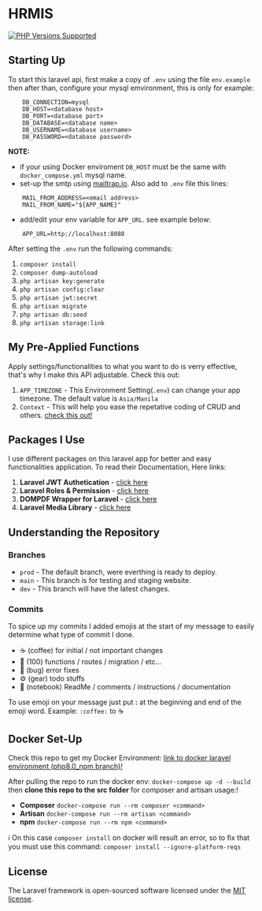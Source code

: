# HRMIS
<a href="https://https://www.php.net/releases/8.0/en.php"><img alt="PHP Versions Supported" src="https://img.shields.io/badge/php-%3E%3D%208.0-8892BF.svg"></a>


## Starting Up
To start this laravel api, first make a copy of `.env` using the file `env.example` then after than, configure your mysql emvironment, this is only for example: 
```env
    DB_CONNECTION=mysql
    DB_HOST=<database host>
    DB_PORT=<database port>
    DB_DATABASE=<database name>
    DB_USERNAME=<database username>
    DB_PASSWORD=<database password>
```
**NOTE:** 
- if your using Docker enviroment `DB_HOST` must be the same with `docker_compose.yml` mysql name.
- set-up the smtp using [mailtrap.io](https://mailtrap.io). Also add to `.env` file this lines:

```env
    MAIL_FROM_ADDRESS=<email address>
    MAIL_FROM_NAME="${APP_NAME}"
```

- add/edit your env variable for `APP_URL`. see example below: 
```env
    APP_URL=http://localhost:8088
```

After setting the `.env` run the following commands:
1. `composer install`
2. `composer dump-autoload`
3. `php artisan key:generate`
4. `php artisan config:clear`
5. `php artisan jwt:secret`
6. `php artisan migrate`
7. `php artisan db:seed`
8. `php artisan storage:link`

## My Pre-Applied Functions
Apply settings/functionalities to what you want to do is verry effective, that's why I make this API adjustable. Check this out:
1. `APP_TIMEZONE` - This Environment Setting(`.env`) can change your app timezone. The default value is `Asia/Manila`
2. `Context` - This will help you ease the repetative coding of CRUD and others. [check this out!](/CONTEXT.md)

## Packages I Use
I use different packages on this laravel app for better and easy functionalities application. To read their Documentation, Here links:
1. **Laravel JWT Authetication** - [click here](https://jwt-auth.readthedocs.io/en/develop/)
2. **Laravel Roles & Permission** - [click here](https://spatie.be/docs/laravel-permission/v3/introduction)
3. **DOMPDF Wrapper for Laravel** - [click here](https://github.com/barryvdh/laravel-dompdf)
4. **Laravel Media Library** - [click here](https://spatie.be/docs/laravel-medialibrary/v9/introduction)

## Understanding the Repository
### Branches
- `prod` - The default branch, were everthing is ready to deploy.
- `main` - This branch is for testing and staging website.
- `dev` - This branch will have the latest changes.
### Commits
To spice up my commits I added emojis at the start of my message to easily determine what type of commit I done.
- ☕️ (coffee) for initial / not important changes
- 💯 (100) functions / routes / migration / etc...
- 🐛 (bug) error fixes
- ⚙️ (gear) todo stuffs
- 📓 (notebook) ReadMe / comments / instructions / documentation
 
 To use emoji on your message just put **:** at the beginning and end of the emoji word. Example: `:coffee:` to :coffee:

## Docker Set-Up
Check this repo to get my Docker Environment: [link to docker laravel environment (php8.0_npm branch)!](https://github.com/JeremieVinzeC/docker-laravel-rest-api/tree/php8.0_npm)

After pulling the repo to run the docker env: `docker-compose up -d --build` then **clone this repo to the src folder** for composer and artisan usage:!
   
- **Composer**  `docker-compose run --rm composer <command>`
- **Artisan** `docker-compose run --rm artisan <command>`
- **npm** `docker-compose run --rm npm <command>`

:information_source: On this case `composer install` on docker will result an error, so to fix that you must use this command: `composer install --ignore-platform-reqs`

## License
The Laravel framework is open-sourced software licensed under the [MIT license](https://opensource.org/licenses/MIT).

